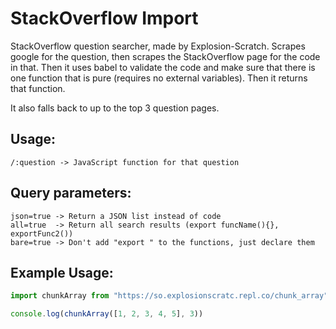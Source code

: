 # StackOverflow Import

StackOverflow question searcher, made by Explosion-Scratch.
Scrapes google for the question, then scrapes the StackOverflow
page for the code in that. Then it uses babel to validate
the code and make sure that there is one function that is pure
(requires no external variables). Then it returns that function.

It also falls back to up to the top 3 question pages.

## Usage:
```
/:question -> JavaScript function for that question
```

## Query parameters:
```
json=true -> Return a JSON list instead of code
all=true  -> Return all search results (export funcName(){}, exportFunc2())
bare=true -> Don't add "export " to the functions, just declare them
```
## Example Usage: 
```js
import chunkArray from "https://so.explosionscratc.repl.co/chunk_array"

console.log(chunkArray([1, 2, 3, 4, 5], 3))
```
